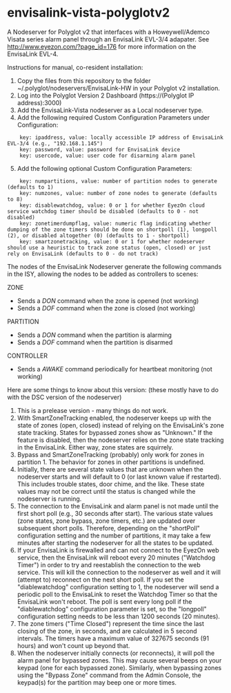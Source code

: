 # envisalink-vista-polyglotv2
A Nodeserver for Polyglot v2 that interfaces with a Howeywell/Ademco Visata series alarm panel through an EnvisaLink EVL-3/4 adapater. See http://www.eyezon.com/?page_id=176 for more information on the EnvisaLink EVL-4.

Instructions for manual, co-resident installation:

1. Copy the files from this repository to the folder ~/.polyglot/nodeservers/EnvisaLink-HW in your Polyglot v2 installation.
2. Log into the Polyglot Version 2 Dashboard (https://(Polyglot IP address):3000)
3. Add the EnvisaLink-Vista nodeserver as a Local nodeserver type.
4. Add the following required Custom Configuration Parameters under Configuration:
```
    key: ipaddress, value: locally accessible IP address of EnvisaLink EVL-3/4 (e.g., "192.168.1.145")
    key: password, value: password for EnvisaLink device
    key: usercode, value: user code for disarming alarm panel
```
5. Add the following optional Custom Configuration Parameters:
```
    key: numpartitions, value: number of partition nodes to generate (defaults to 1)
    key: numzones, value: number of zone nodes to generate (defaults to 8)
    key: disablewatchdog, value: 0 or 1 for whether EyezOn cloud service watchdog timer should be disabled (defaults to 0 - not disabled)
    key: zonetimerdumpflag, value: numeric flag indicating whether dumping of the zone timers should be done on shortpoll (1), longpoll (2), or disabled altogether (0) (defaults to 1 - shortpoll)
    key: smartzonetracking, value: 0 or 1 for whether nodeserver should use a heuristic to track zone status (open, closed) or just rely on EnvisaLink (defaults to 0 - do not track)
```
The nodes of the EnvisaLink Nodeserver generate the following commands in the ISY, allowing the nodes to be added as controllers to scenes:

ZONE
- Sends a *DON* command when the zone is opened (not working)
- Sends a *DOF* command when the zone is closed (not working)

PARTITION
- Sends a *DON* command when the partition is alarming
- Sends a *DOF* command when the partition is disarmed

CONTROLLER
- Sends a *AWAKE* command periodically for heartbeat monitoring (not working)

Here are some things to know about this version: (these mostly have to do with the DSC version of the nodeserver)

1. This is a prelease version - many things do not work.
2. With SmartZoneTracking enabled, the nodeserver keeps up with the state of zones (open, closed) instead of relying on the EnvisaLink's zone state tracking. States for bypassed zones show as "Unknown." If the feature is disabled, then the nodeserver relies on the zone state tracking in the EnvisaLink. Either way, zone states are squirrely.
3. Bypass and SmartZoneTracking (probably) only work for zones in partition 1. The behavior for zones in other partitions is undefined.
4. Initially, there are several state values that are unknown when the nodeserver starts and will default to 0 (or last known value if restarted). This includes trouble states, door chime, and the like. These state values may not be correct until the status is changed while the nodeserver is running.
5. The connection to the EnvisaLink and alarm panel is not made until the first short poll (e.g., 30 seconds after start). The various state values (zone states, zone bypass, zone timers, etc.) are updated over subsequent short polls. Therefore, depending on the "shortPoll" configuration setting and the number of partitions, it may take a few minutes after starting the nodeserver for all the states to be updated.
6. If your EnvisaLink is firewalled and can not connect to the EyezOn web service, then the EnvisaLink will reboot every 20 minutes ("Watchdog Timer") in order to try and reestablish the connection to the web service. This will kill the connection to the nodeserver as well and it will (attempt to) reconnect on the next short poll. If you set the "diablewatchdog" configuration setting to 1, the nodeserver will send a periodic poll to the EnvisaLink to reset the Watchdog Timer so that the EnvisaLink won't reboot. The poll is sent every long poll if the "diablewatchdog" configuration parameter is set, so the "longpoll" configuration setting needs to be less than 1200 seconds (20 minutes).
7. The zone timers ("Time Closed") represent the time since the last closing of the zone, in seconds, and are calculated in 5 second intervals. The timers have a maximum value of 327675 seconds (91 hours) and won't count up beyond that.
8. When the nodeserver initially connects (or reconnects), it will poll the alarm panel for bypassed zones. This may cause several beeps on your keypad (one for each bypassed zone). Similarly, when bypassing zones using the "Bypass Zone" command from the Admin Console, the keypad(s) for the partition may beep one or more times.

